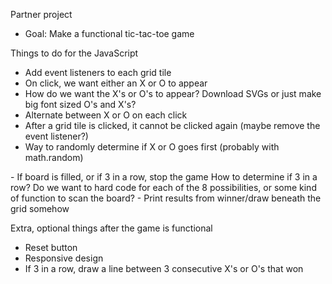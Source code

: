 Partner project
- Goal: Make a functional tic-tac-toe game

Things to do for the JavaScript
-   <!-- Finished --> Add event listeners to each grid tile
  -   <!-- Finished --> On click, we want either an X or O to appear
  -   <!-- Finished --> How do we want the X's or O's to appear? Download SVGs or just make big font sized O's and X's?
  -   <!-- Finished --> Alternate between X or O on each click
  -  <!-- Partially Finished --> After a grid tile is clicked, it cannot be clicked again (maybe remove the event listener?)
-   <!-- Finished --> Way to randomly determine if X or O goes first (probably with math.random)
<!--finished-->- If board is filled, or if 3 in a row, stop the game
  <!--finished--> How to determine if 3 in a row? Do we want to hard code for each of the 8 possibilities, or some kind of function to scan the board?
  <!--finished-->- Print results from winner/draw beneath the grid somehow






Extra, optional things after the game is functional
- Reset button
- Responsive design
- If 3 in a row, draw a line between 3 consecutive X's or O's that won
